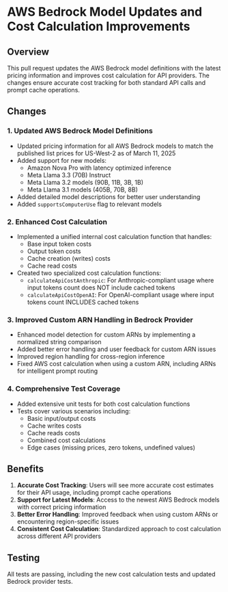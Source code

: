 # AWS Bedrock Model Updates and Cost Calculation Improvements

## Overview

This pull request updates the AWS Bedrock model definitions with the latest pricing information and improves cost calculation for API providers. The changes ensure accurate cost tracking for both standard API calls and prompt cache operations.

## Changes

### 1. Updated AWS Bedrock Model Definitions

- Updated pricing information for all AWS Bedrock models to match the published list prices for US-West-2 as of March 11, 2025
- Added support for new models:
    - Amazon Nova Pro with latency optimized inference
    - Meta Llama 3.3 (70B) Instruct
    - Meta Llama 3.2 models (90B, 11B, 3B, 1B)
    - Meta Llama 3.1 models (405B, 70B, 8B)
- Added detailed model descriptions for better user understanding
- Added `supportsComputerUse` flag to relevant models

### 2. Enhanced Cost Calculation

- Implemented a unified internal cost calculation function that handles:
    - Base input token costs
    - Output token costs
    - Cache creation (writes) costs
    - Cache read costs
- Created two specialized cost calculation functions:
    - `calculateApiCostAnthropic`: For Anthropic-compliant usage where input tokens count does NOT include cached tokens
    - `calculateApiCostOpenAI`: For OpenAI-compliant usage where input tokens count INCLUDES cached tokens

### 3. Improved Custom ARN Handling in Bedrock Provider

- Enhanced model detection for custom ARNs by implementing a normalized string comparison
- Added better error handling and user feedback for custom ARN issues
- Improved region handling for cross-region inference
- Fixed AWS cost calculation when using a custom ARN, including ARNs for intelligent prompt routing

### 4. Comprehensive Test Coverage

- Added extensive unit tests for both cost calculation functions
- Tests cover various scenarios including:
    - Basic input/output costs
    - Cache writes costs
    - Cache reads costs
    - Combined cost calculations
    - Edge cases (missing prices, zero tokens, undefined values)

## Benefits

1. **Accurate Cost Tracking**: Users will see more accurate cost estimates for their API usage, including prompt cache operations
2. **Support for Latest Models**: Access to the newest AWS Bedrock models with correct pricing information
3. **Better Error Handling**: Improved feedback when using custom ARNs or encountering region-specific issues
4. **Consistent Cost Calculation**: Standardized approach to cost calculation across different API providers

## Testing

All tests are passing, including the new cost calculation tests and updated Bedrock provider tests.
